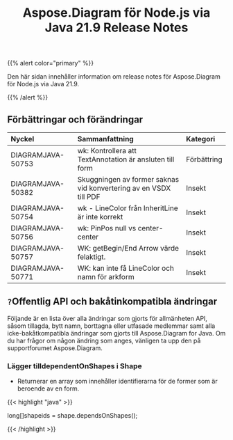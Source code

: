 ﻿---
title: Aspose.Diagram för Node.js via Java 21.9 Release Notes
type: docs
weight: 5
url: /sv/java/aspose-diagram-for-node-js-via-java-21-9-release-notes/
---
{{% alert color="primary" %}}

Den här sidan innehåller information om release notes för Aspose.Diagram för Node.js via Java 21.9.

{{% /alert %}}
## **Förbättringar och förändringar**  ##

|**Nyckel**|**Sammanfattning**|**Kategori**|
|:- |:- |:- |
|DIAGRAMJAVA-50753|wk: Kontrollera att TextAnnotation är ansluten till form|Förbättring|
|DIAGRAMJAVA-50382|Skuggningen av former saknas vid konvertering av en VSDX till PDF|Insekt|
|DIAGRAMJAVA-50754|wk - LineColor från InheritLine är inte korrekt|Insekt|
|DIAGRAMJAVA-50756|wk: PinPos null vs center-center|Insekt|
|DIAGRAMJAVA-50757|WK: getBegin/End Arrow värde felaktigt.|Insekt|
|DIAGRAMJAVA-50771|WK: kan inte få LineColor och namn för arkform|Insekt|
## `?`**Offentlig API och bakåtinkompatibla ändringar**
Följande är en lista över alla ändringar som gjorts för allmänheten API, såsom tillagda, bytt namn, borttagna eller utfasade medlemmar samt alla icke-bakåtkompatibla ändringar som gjorts till Aspose.Diagram for Java. Om du har frågor om någon ändring som anges, vänligen ta upp den på supportforumet Aspose.Diagram.

### **Lägger tilldependentOnShapes i Shape**
- Returnerar en array som innehåller identifierarna för de former som är beroende av en form.



{{< highlight "java" >}}

long[]shapeids = shape.dependsOnShapes();

{{< /highlight >}}
